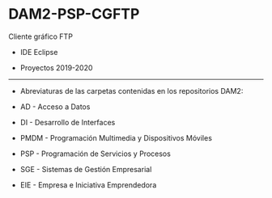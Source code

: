 # DAM2-PSP-CGFTP
 Cliente gráfico FTP

* IDE Eclipse

* Proyectos 2019-2020
*******************************************************************
* Abreviaturas de las carpetas contenidas en los repositorios DAM2:

* AD - Acceso a Datos
* DI - Desarrollo de Interfaces
* PMDM - Programación Multimedia y Dispositivos Móviles
* PSP - Programación de Servicios y Procesos
* SGE - Sistemas de Gestión Empresarial
* EIE - Empresa e Iniciativa Emprendedora